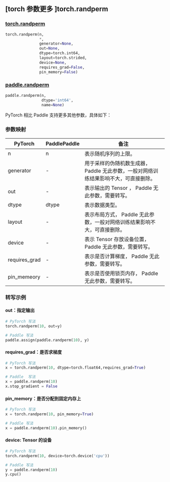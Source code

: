 ## [torch 参数更多 ]torch.randperm

### [torch.randperm](https://pytorch.org/docs/stable/generated/torch.randperm.html?highlight=rand#torch.randperm)

```python
torch.randperm(n,
               *,
               generator=None,
               out=None,
               dtype=torch.int64,
               layout=torch.strided,
               device=None,
               requires_grad=False,
               pin_memory=False)
```

### [paddle.randperm](https://www.paddlepaddle.org.cn/documentation/docs/zh/develop/api/paddle/randperm_cn.html#randperm)

```python
paddle.randperm(n,
                dtype='int64',
                name=None)
```

PyTorch 相比 Paddle 支持更多其他参数，具体如下：

### 参数映射

| PyTorch       | PaddlePaddle | 备注                                                         |
| ------------- | ------------ | ------------------------------------------------------------ |
| n             | n            | 表示随机序列的上限。                                         |
| generator     | -            | 用于采样的伪随机数生成器， Paddle 无此参数，一般对网络训练结果影响不大，可直接删除。 |
| out           | -            | 表示输出的 Tensor ， Paddle 无此参数，需要转写。         |
| dtype         | dtype        | 表示数据类型。                                               |
| layout        | -            | 表示布局方式， Paddle 无此参数，一般对网络训练结果影响不大，可直接删除。 |
| device        | -            | 表示 Tensor 存放设备位置，Paddle 无此参数，需要转写。    |
| requires_grad | -            | 表示是否计算梯度， Paddle 无此参数，需要转写。           |
| pin_memeory   | -            | 表示是否使用锁页内存， Paddle 无此参数，需要转写。       |

### 转写示例

#### out：指定输出

```python
# PyTorch 写法
torch.randperm(10, out=y)

# Paddle 写法
paddle.assign(paddle.randperm(10), y)
```


#### requires_grad：是否求梯度

```python
# PyTorch 写法
x = torch.randperm(10, dtype=torch.float64,requires_grad=True)

# Paddle  写法
x = paddle.randperm(10)
x.stop_gradient = False
```

#### pin_memory：是否分配到固定内存上

```python
# PyTorch 写法
x = torch.randperm(10, pin_memory=True)

# Paddle 写法
x = paddle.randperm(10).pin_memory()
```

#### device: Tensor 的设备

```python
# PyTorch 写法
torch.randperm(10, device=torch.device('cpu'))

# Paddle 写法
y = paddle.randperm(10)
y.cpu()
```
